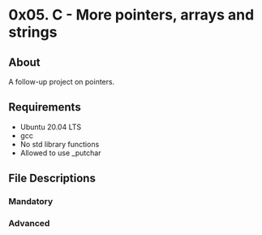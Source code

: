 # 0x05. C - More pointers, arrays and strings

## About 

A follow-up project on pointers.

## Requirements

+ Ubuntu 20.04 LTS
+ gcc 
+ No std library functions
+ Allowed to use _putchar

## File Descriptions

### Mandatory

### Advanced
